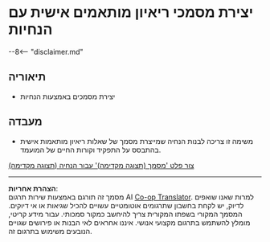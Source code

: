 <!--
CO_OP_TRANSLATOR_METADATA:
{
  "original_hash": "baabc695cc38bcfe66668df8efe2b8c2",
  "translation_date": "2025-10-17T05:18:44+00:00",
  "source_file": "docs/operative-preview/10-generate-documents/README.md",
  "language_code": "he"
}
-->
# יצירת מסמכי ריאיון מותאמים אישית עם הנחיות

--8<-- "disclaimer.md"

## תיאוריה

- יצירת מסמכים באמצעות הנחיות

## מעבדה

- משימה זו צריכה לבנות הנחיה שמייצרת מסמך של שאלות ריאיון מותאמות אישית בהתבסס על התפקיד וקורות החיים של המועמד.

[צור פלט 'מסמך (תצוגה מקדימה)' עבור הנחיה (תצוגה מקדימה)](https://learn.microsoft.com/ai-builder/generate-document-output-prompt)

---

**הצהרת אחריות**:  
מסמך זה תורגם באמצעות שירות תרגום AI [Co-op Translator](https://github.com/Azure/co-op-translator). למרות שאנו שואפים לדיוק, יש לקחת בחשבון שתרגומים אוטומטיים עשויים להכיל שגיאות או אי דיוקים. המסמך המקורי בשפתו המקורית צריך להיחשב כמקור סמכותי. עבור מידע קריטי, מומלץ להשתמש בתרגום מקצועי אנושי. איננו אחראים לאי הבנות או פירושים שגויים הנובעים משימוש בתרגום זה.